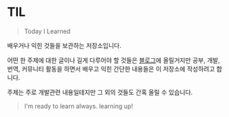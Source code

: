 # TIL
> Today I Learned



배우거나 익힌 것들을 보관하는 저장소입니다.

어떤 한 주제에 대한 글이나 길게 다루어야 할 것들은 [블로그](http://mingrammer.com)에 올릴거지만 공부, 개발, 번역, 커뮤니티 활동을 하면서 배우고 익힌 간단한 내용들은 이 저장소에 작성하려고 합니다.

주제는 주로 개발관련 내용일테지만 그 외의 것들도 간혹 올릴 수 있습니다.

> I'm ready to learn always. learning up!
